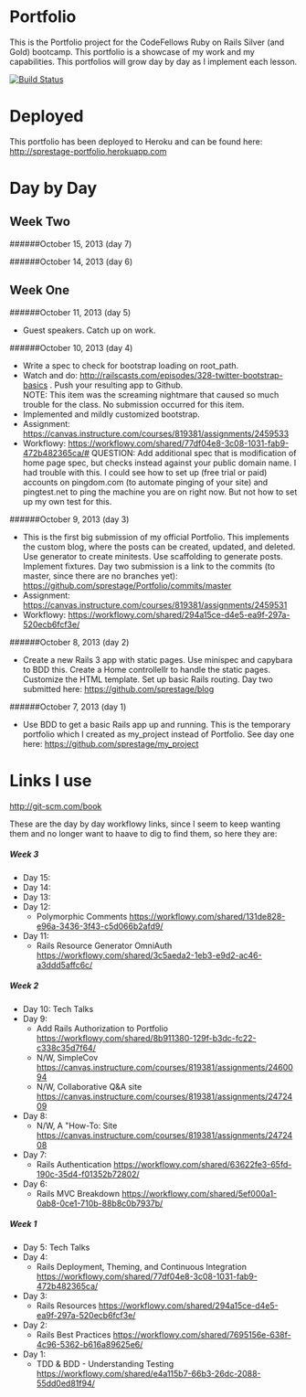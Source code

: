 Portfolio
=========
This is the Portfolio project for the CodeFellows Ruby on Rails Silver (and Gold) bootcamp.  This portfolio is a showcase
of my work and my capabilities.  This portfolios will grow day by day as I implement each lesson.

[![Build Status](https://travis-ci.org/sprestage/Portfolio.png?branch=master)](https://travis-ci.org/sprestage/Portfolio)

Deployed
========
This portfolio has been deployed to Heroku and can be found here: http://sprestage-portfolio.herokuapp.com

Day by Day
=======

Week Two
-------

######October 15, 2013 (day 7)

######October 14, 2013 (day 6)

Week One
-------

######October 11, 2013 (day 5)
- Guest speakers.  Catch up on work.

######October 10, 2013 (day 4)
- Write a spec to check for bootstrap loading on root_path. 
- Watch and do: http://railscasts.com/episodes/328-twitter-bootstrap-basics . Push your resulting app to Github.  
NOTE: This item was the screaming nightmare that caused so much trouble for the class.  No submission occurred for 
this item.
- Implemented and mildly customized bootstrap.
- Assignment: https://canvas.instructure.com/courses/819381/assignments/2459533
- Workflowy: https://workflowy.com/shared/77df04e8-3c08-1031-fab9-472b482365ca/#
QUESTION: Add additional spec that is modification of home page spec, but checks instead against your public domain 
name.  I had trouble with this.  I could see how to set up (free trial or paid) accounts on pingdom.com (to automate 
pinging of your site) and pingtest.net to ping the machine you are on right now.  But not how to set up my own test 
for this.


######October 9, 2013 (day 3)
- This is the first big submission of my official Portfolio.  This implements the custom blog, where the posts can 
be created, updated, and deleted.  Use generator to create minitests.  Use scaffolding to generate posts.  Implement 
fixtures.  Day two submission is a link to the commits (to master, since there are no branches yet): 
https://github.com/sprestage/Portfolio/commits/master
- Assignment: https://canvas.instructure.com/courses/819381/assignments/2459531
- Workflowy: https://workflowy.com/shared/294a15ce-d4e5-ea9f-297a-520ecb6fcf3e/

######October 8, 2013 (day 2)
- Create a new Rails 3 app with static pages.  Use minispec and capybara to BDD this.  Create a Home controllellr to 
handle the static pages.  Customize the HTML template.  Set up basic Rails routing.  Day two submitted here: 
https://github.com/sprestage/blog

######October 7, 2013 (day 1)
- Use BDD to get a basic Rails app up and running.  This is the temporary portfolio which I created as my_project 
instead of Portfolio.  See day one here: https://github.com/sprestage/my_project

Links I use
=======
http://git-scm.com/book

These are the day by day workflowy links, since I seem to keep wanting them and no longer want to haave to dig to find 
them, so here they are:

##### Week 3
* Day 15:
* Day 14:
* Day 13:
* Day 12: 
  * Polymorphic Comments https://workflowy.com/shared/131de828-e96a-3436-3f43-c5d066b2afd9/
* Day 11: 
  * Rails Resource Generator OmniAuth https://workflowy.com/shared/3c5aeda2-1eb3-e9d2-ac46-a3ddd5affc6c/

##### Week 2
* Day 10: Tech Talks
* Day 9: 
  * Add Rails Authorization to Portfolio https://workflowy.com/shared/8b911380-129f-b3dc-fc22-c338c35d7f64/
  * N/W, SimpleCov https://canvas.instructure.com/courses/819381/assignments/2460094
  * N/W, Collaborative Q&A site https://canvas.instructure.com/courses/819381/assignments/2472409
* Day 8: 
  * N/W, A "How-To: Site https://canvas.instructure.com/courses/819381/assignments/2472408
* Day 7: 
  * Rails Authentication https://workflowy.com/shared/63622fe3-65fd-190c-35d4-f01352b72802/
* Day 6: 
  * Rails MVC Breakdown https://workflowy.com/shared/5ef000a1-0ab8-0ce1-710b-88b8c0b7937b/

##### Week 1
* Day 5: Tech Talks
* Day 4: 
  * Rails Deployment, Theming, and Continuous Integration https://workflowy.com/shared/77df04e8-3c08-1031-fab9-472b482365ca/
* Day 3: 
  * Rails Resources https://workflowy.com/shared/294a15ce-d4e5-ea9f-297a-520ecb6fcf3e/
* Day 2:
  * Rails Best Practices https://workflowy.com/shared/7695156e-638f-4c96-5362-b616a89625e6/
* Day 1:
  * TDD & BDD - Understanding Testing https://workflowy.com/shared/e4a115b7-66b3-26dc-2088-55dd0ed81f94/
